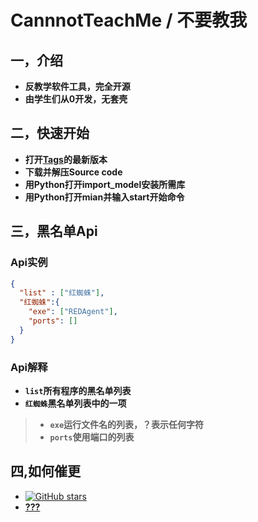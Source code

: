 # CannnotTeachMe / 不要教我

## 一，介绍
* **反教学软件工具，完全开源**
* **由学生们从0开发，无套壳**
## 二，快速开始
* **打开[Tags](https://github.com/Enigma-Soul/CannotTeachMe/releases/latest)的最新版本**
* **下载并解压Source code**
* **用Python打开import_model安装所需库**
* **用Python打开mian并输入start开始命令**
## 三，黑名单Api
### Api实例
```json
{
  "list" : ["红蜘蛛"],
  "红蜘蛛":{
    "exe": ["REDAgent"],
    "ports": []
  }
}

```
### Api解释
* **```list```所有程序的黑名单列表**
* **```红蜘蛛```黑名单列表中的一项**
> * **```exe```运行文件名的列表，？表示任何字符**
> * **```ports```使用端口的列表**
## 四,如何催更
* [<img alt="GitHub stars" src="https://img.shields.io/github/stars/Enigma-soul/CannotTeachMe?logo=github">](https://github.com/Enigma-Soul/CannotTeachMe)
* **[???](https://github.com/Enigma-Soul/CannotTeachMe/assets/119654171/fe86e0fb-30a8-435a-b879-19fa0cfe7a68)**


